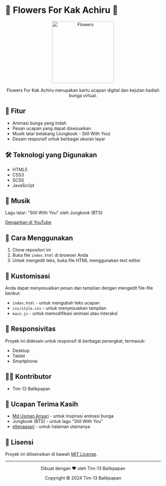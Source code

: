 # 🌼 Flowers For Kak Achiru 🌼

<p align="center">
  <img src="img/flowers.png" alt="Flowers" width="200"/>
</p>

<p align="center">
  Flowers For Kak Achiru merupakan kartu ucapan digital dan kejutan hadiah bunga virtual.
</p>

## 🌟 Fitur

- Animasi bunga yang indah
- Pesan ucapan yang dapat disesuaikan
- Musik latar belakang (Jungkook - Still With You)
- Desain responsif untuk berbagai ukuran layar

## 🛠 Teknologi yang Digunakan

- HTML5
- CSS3
- SCSS
- JavaScript

## 🎵 Musik

Lagu latar: "Still With You" oleh Jungkook (BTS)

[Dengarkan di YouTube](https://youtu.be/BksBNbTIoPE?si=tOBKmA-bjWXACKM4)

## 🚀 Cara Menggunakan

1. Clone repositori ini
2. Buka file `index.html` di browser Anda
3. Untuk mengedit teks, buka file HTML menggunakan text editor

## 📝 Kustomisasi

Anda dapat menyesuaikan pesan dan tampilan dengan mengedit file-file berikut:

- `index.html` - untuk mengubah teks ucapan
- `css/style.css` - untuk menyesuaikan tampilan
- `main.js` - untuk memodifikasi animasi atau interaksi

## 📱 Responsivitas

Proyek ini didesain untuk responsif di berbagai perangkat, termasuk:
- Desktop
- Tablet
- Smartphone

## 👨‍💻 Kontributor

- Tim-13 Balikpapan

## 🙏 Ucapan Terima Kasih

- [Md Usman Ansari](https://github.com/MdUsmanAnsari) - untuk inspirasi animasi bunga
- Jungkook (BTS) - untuk lagu "Still With You"
- [ellenaasari](https://github.com/ellenaasari/flowers-for-you) - untuk halaman utamanya

## 📄 Lisensi

Proyek ini dilisensikan di bawah [MIT License](LICENSE).

---

<p align="center">
  Dibuat dengan ❤️ oleh Tim-13 Balikpapan
</p>

<p align="center">
  Copyright © 2024 Tim-13 Balikpapan
</p>  
